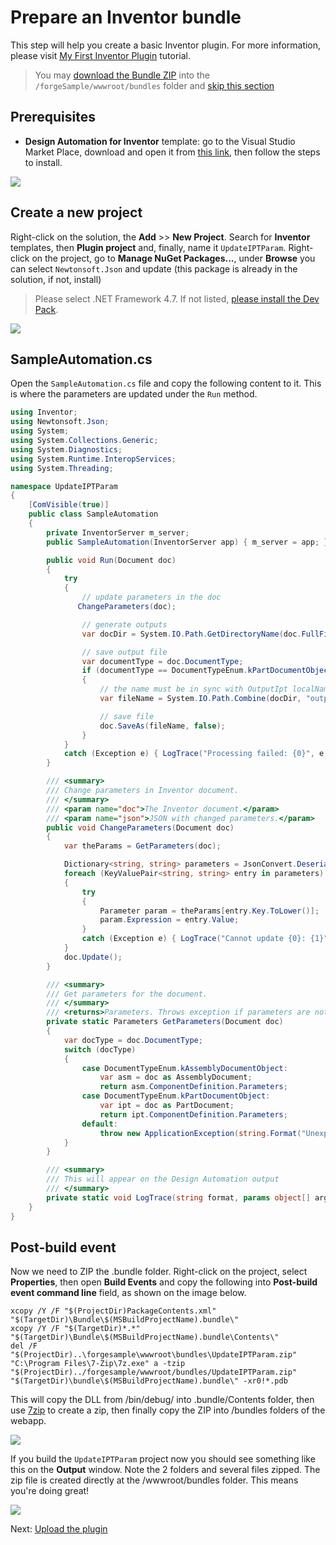 # Prepare an Inventor bundle

This step will help you create a basic Inventor plugin. For more information, please visit [My First Inventor Plugin](https://knowledge.autodesk.com/support/inventor-products/learn-explore/caas/simplecontent/content/my-first-inventor-plug-overview.html) tutorial.

> You may [download the Bundle ZIP](https://github.com/Autodesk-Forge/learn.forge.designautomation/raw/master/forgesample/wwwroot/bundles/UpdateIPTParam.zip) into the `/forgeSample/wwwroot/bundles` folder and [skip this section](designautomation/appbundle/common.md)

## Prerequisites

- **Design Automation for Inventor** template: go to the Visual Studio Market Place, download and open it from [this link](https://marketplace.visualstudio.com/items?itemName=Autodesk.DesignAutomation), then follow the steps to install.

![](_media/designautomation/inventor/da4inventor_template.png)

## Create a new project

Right-click on the solution, the **Add** >> **New Project**. Search for **Inventor** templates, then **Plugin project** and, finally, name it `UpdateIPTParam`. Right-click on the project, go to **Manage NuGet Packages...**, under **Browse** you can select `Newtonsoft.Json` and update (this package is already in the solution, if not, install)

> Please select .NET Framework 4.7. If not listed, [please install the Dev Pack](https://dotnet.microsoft.com/download/dotnet-framework/net47).

![](_media/designautomation/inventor/new_project.gif)

## SampleAutomation.cs

Open the `SampleAutomation.cs` file and copy the following content to it. This is where the parameters are updated under the `Run` method.

```csharp
using Inventor;
using Newtonsoft.Json;
using System;
using System.Collections.Generic;
using System.Diagnostics;
using System.Runtime.InteropServices;
using System.Threading;

namespace UpdateIPTParam
{
    [ComVisible(true)]
    public class SampleAutomation
    {
        private InventorServer m_server;
        public SampleAutomation(InventorServer app) { m_server = app; }

        public void Run(Document doc)
        {
            try
            {
                // update parameters in the doc
               ChangeParameters(doc);

                // generate outputs
                var docDir = System.IO.Path.GetDirectoryName(doc.FullFileName);

                // save output file
                var documentType = doc.DocumentType;
                if (documentType == DocumentTypeEnum.kPartDocumentObject)
                {
                    // the name must be in sync with OutputIpt localName in Activity
                    var fileName = System.IO.Path.Combine(docDir, "outputFile.ipt");

                    // save file                                                                
                    doc.SaveAs(fileName, false);
                }
            }
            catch (Exception e) { LogTrace("Processing failed: {0}", e.ToString()); }
        }

        /// <summary>
        /// Change parameters in Inventor document.
        /// </summary>
        /// <param name="doc">The Inventor document.</param>
        /// <param name="json">JSON with changed parameters.</param>
        public void ChangeParameters(Document doc)
        {
            var theParams = GetParameters(doc);

            Dictionary<string, string> parameters = JsonConvert.DeserializeObject<Dictionary<string, string>>(System.IO.File.ReadAllText("params.json"));
            foreach (KeyValuePair<string, string> entry in parameters)
            {
                try
                {
                    Parameter param = theParams[entry.Key.ToLower()];
                    param.Expression = entry.Value;
                }
                catch (Exception e) { LogTrace("Cannot update {0}: {1}", entry.Key, e.Message); }
            }
            doc.Update();
        }

        /// <summary>
        /// Get parameters for the document.
        /// </summary>
        /// <returns>Parameters. Throws exception if parameters are not found.</returns>
        private static Parameters GetParameters(Document doc)
        {
            var docType = doc.DocumentType;
            switch (docType)
            {
                case DocumentTypeEnum.kAssemblyDocumentObject:
                    var asm = doc as AssemblyDocument;
                    return asm.ComponentDefinition.Parameters;
                case DocumentTypeEnum.kPartDocumentObject:
                    var ipt = doc as PartDocument;
                    return ipt.ComponentDefinition.Parameters;
                default:
                    throw new ApplicationException(string.Format("Unexpected document type ({0})", docType));
            }
        }

        /// <summary>
        /// This will appear on the Design Automation output
        /// </summary>
        private static void LogTrace(string format, params object[] args) { Trace.TraceInformation(format, args); }
    }
}
```

## Post-build event

Now we need to ZIP the .bundle folder. Right-click on the project, select **Properties**, then open **Build Events** and copy the following into **Post-build event command line** field, as shown on the image below.

```
xcopy /Y /F "$(ProjectDir)PackageContents.xml" "$(TargetDir)\Bundle\$(MSBuildProjectName).bundle\"
xcopy /Y /F "$(TargetDir)*.*" "$(TargetDir)\Bundle\$(MSBuildProjectName).bundle\Contents\"
del /F "$(ProjectDir)..\forgesample\wwwroot\bundles\UpdateIPTParam.zip"
"C:\Program Files\7-Zip\7z.exe" a -tzip "$(ProjectDir)../forgesample/wwwroot/bundles/UpdateIPTParam.zip" "$(TargetDir)\bundle\$(MSBuildProjectName).bundle\" -xr0!*.pdb
```

This will copy the DLL from /bin/debug/ into .bundle/Contents folder, then use [7zip](https://www.7-zip.org/) to create a zip, then finally copy the ZIP into /bundles folders of the webapp.

![](_media/designautomation/inventor/post_build.png)

If you build the `UpdateIPTParam` project now you should see something like this on the **Output** window. Note the 2 folders and several files zipped. The zip file is created directly at the /wwwroot/bundles folder. This means you're doing great!

![](_media/designautomation/inventor/build_output.png)

Next: [Upload the plugin](designautomation/appbundle/netcore)